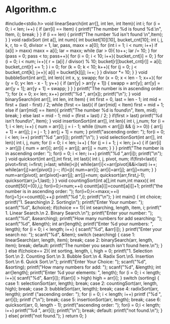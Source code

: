 # Algorithm.c
#include&lt;stdio.h> void linearSearch(int arr[], int len, int Item){  int i;  for (i = 0; i &lt; len; i++)  {     if (arr[i] == Item)     {         printf("The number %d is found %d.\n", Item, i);         break;     }  }  if (i == len)  {     printf("The number %d isn't found \n",Item);  } } void radixSort (int a[], int num){  int bucket[10][10], bucket_cnt[10];  int i, j, k, r, to = 0, divisor = 1, lar, pass, maxx = a[0];  for (int i = 1; i &lt; num; i++)  if (a[i] > maxx)  maxx = a[i];  lar = maxx;  while (lar > 0){      to++;      lar /= 10;  }  for (pass = 0; pass &lt; to; pass++){      for (i = 0; i &lt; 10; i++){         bucket_cnt[i] = 0;      }      for (i = 0; i &lt; num; i++){          r = (a[i] / divisor) % 10;          bucket[r][bucket_cnt[r]] = a[i];          bucket_cnt[r] += 1;      }      i = 0;      for (k = 0; k &lt; 10; k++){         for (j = 0; j &lt; bucket_cnt[k]; j++){              a[i] = bucket[k][j];              i++;         }      }      divisor *= 10;  } } void bubbleSort(int arr[], int len){  int x, y, swapp;  for (x = 0; x &lt; len - 1; x++){     for (y = 0; y&lt; len - x - 1; y++)      {          if (arr[y] > arr[y + 1])          {              swapp = arr[y];              arr[y] = arr[y + 1];              arr[y + 1] = swapp;          }      }  }  printf("The number is in ascending order: ");  for (x = 0; x&lt; len; x++)  printf("%d ", arr[x]);  printf("\n"); } void binarySearch(int arr[], int len, int Item) {  int first = 0, last = len - 1;  int mid = first + (last - first) / 2;  while (first &lt;= last){      if (arr[mid] &lt; Item)         first = mid + 1;      else if (arr[mid] == Item){         printf("The number %d is found\n", Item, mid);         break;      }      else          last = mid - 1;          mid = (first + last) / 2;  }  if(first > last)     printf("%d isn't found\n", Item); } void insertionSort(int arr[], int len){  int i, j,num;  for (i = 1; i &lt; len; i++)  {      num = arr[i];      j = i - 1;      while ((num &lt; arr[j]) &amp;&amp; (j >= 0))      {          arr[j + 1] = arr[j];          j = j - 1;      }      arr[j + 1] = num;  }  printf("ascending order: ");  for(i = 0; i &lt; len; i++)  printf("%d ",arr[i]);  printf("\n"); } void selectionSort(int arr[], int len){  int i, j, num;  for (i = 0; i &lt; len; i++)  {      for (j = i + 1; j &lt; len; j++)      {          if (arr[i] > arr[j])          {              num = arr[i];              arr[i] = arr[j];              arr[j] = num;          }      }  }  printf("The number is in ascending order: ");  for(i = 0; i &lt; len; i++)      printf("%d ",arr[i]);      printf("\n"); } void quicksort(int arr[],int first, int last){  int i, j, pivot, num;  if(first&lt;last){      pivot=first;      i=first;      j=last;      while(i&lt;j){          while(arr[i]&lt;=arr[pivot]&amp;&amp;i&lt;last)             i++;          while(arr[j]>arr[pivot])             j--;          if(i&lt;j){              num=arr[i];              arr[i]=arr[j];              arr[j]=num;          }      }      num=arr[pivot];      arr[pivot]=arr[j];      arr[j]=num;      quicksort(arr,first,j-1);      quicksort(arr,j+1,last);  } } void countingSort(int a[],int num,int maxx){  int countt[50]={0},i,j;  for(i=0;i&lt;num;++i)  countt[a[i]]=countt[a[i]]+1;  printf("the number is in ascending order: ");  for(i=0;i&lt;=maxx;++i)  for(j=1;j&lt;=countt[i];++j)  printf("%d ",i);  printf("\n"); } int main() {  int choice;  printf("1. Searching\n 2. Sorting\n");  printf("Enter Your number: ");  scanf("%d", &amp;choice);  if(choice == 1){      int searching, length, item, i;      printf(" 1. Linear Search.\n 2. Binary Search.\n");      printf("Enter your number: ");      scanf("%d", &amp;searching);      printf("How many numbers for add searching: ");      scanf("%d", &amp;length);      int arr[length];      printf("Enter %d your numbers: ", length);      for (i = 0; i &lt; length; i++)      {         scanf("%d", &amp;arr[i]);      }      printf("Enter your search no: ");      scanf("%d", &amp;item);      switch (searching)      {          case 1:             linearSearch(arr, length, item);             break;          case 2:             binarySearch(arr, length, item);             break;          default:             printf("The number you search isn't found here.\n");      }  }  else if(choice== 2){      int sorting, length, i, high = 0;      printf("1. Selection Sort.\n 2. Counting Sort.\n 3. Bubble Sort.\n 4. Radix Sort.\n5. Insertion Sort.\n 6. Quick Sort.\n");      printf("Enter Your Choice: ");      scanf("%d", &amp;sorting);      printf("How many numbers for add: ");      scanf("%d", &amp;length);      int arr[length];      printf("Enter %d your elements: ", length);      for (i = 0; i &lt; length; i++){          scanf("%d", &amp;arr[i]);          if(arr[i] > high)             high = arr[i];      }      switch (sorting)      {          case 1:             selectionSort(arr, length);             break;          case 2:              countingSort(arr, length, high);              break;          case 3:              bubbleSort(arr, length);              break;          case 4:              radixSort(arr, length);              printf ("ascending order: ");              for (i = 0; i &lt; length; i++)                  printf ("%d ", arr[i]);                  printf ("\n");              break;          case 5:              insertionSort(arr, length);              break;          case 6:              quicksort(arr, 0, length - 1);              printf("ascending order: ");              for(i = 0;i &lt; length; i++)                  printf("%d ", arr[i]);                  printf("\n");              break;          default:             printf("not found.\n");      }  }  else{     printf("not found.");  }  return 0; }
